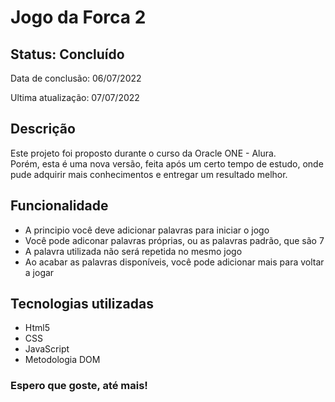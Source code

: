 <h1>Jogo da Forca 2</h1>

<h2>Status: Concluído</h2>
<p>Data de conclusão: 06/07/2022</p>
<p>Ultima atualização: 07/07/2022</p>

<h2>Descrição</h2>
<p>Este projeto foi proposto durante o curso da Oracle ONE - Alura.<br>
	Porém, esta é uma nova versão, feita após um certo tempo de estudo, onde pude adquirir mais conhecimentos e entregar um resultado melhor.</p>

<h2>Funcionalidade</h2>
<ul>
	<li>A principio você deve adicionar palavras para iniciar o jogo</li>
	<li>Você pode adiconar palavras próprias, ou as palavras padrão, que são 7</li>
	<li>A palavra utilizada não será repetida no mesmo jogo</li>
	<li>Ao acabar as palavras disponíveis, você pode adicionar mais para voltar a jogar</li>
</ul>

<h2>Tecnologias utilizadas</h2>
<ul>
	<li>Html5</li>
	<li>CSS</li>
	<li>JavaScript</li>
	<li>Metodologia DOM</li>
</ul>

<h3>Espero que goste, até mais!</h3>
